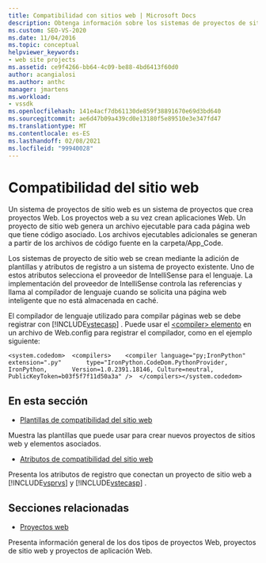 ```yaml
---
title: Compatibilidad con sitios web | Microsoft Docs
description: Obtenga información sobre los sistemas de proyectos de sitios web, que se crean agregando plantillas y atributos de registro a un sistema de proyectos existente.
ms.custom: SEO-VS-2020
ms.date: 11/04/2016
ms.topic: conceptual
helpviewer_keywords:
- web site projects
ms.assetid: ce9f4266-bb64-4c09-be88-4bd6413f60d0
author: acangialosi
ms.author: anthc
manager: jmartens
ms.workload:
- vssdk
ms.openlocfilehash: 141e4acf7db61130de859f38891670e69d3bd640
ms.sourcegitcommit: ae6d47b09a439cd0e13180f5e89510e3e347fd47
ms.translationtype: MT
ms.contentlocale: es-ES
ms.lasthandoff: 02/08/2021
ms.locfileid: "99940028"
---
```

# <a name="web-site-support"></a>Compatibilidad del sitio web
Un sistema de proyectos de sitio web es un sistema de proyectos que crea proyectos Web. Los proyectos web a su vez crean aplicaciones Web. Un proyecto de sitio web genera un archivo ejecutable para cada página web que tiene código asociado. Los archivos ejecutables adicionales se generan a partir de los archivos de código fuente en la carpeta/App_Code.

 Los sistemas de proyecto de sitio web se crean mediante la adición de plantillas y atributos de registro a un sistema de proyecto existente. Uno de estos atributos selecciona el proveedor de IntelliSense para el lenguaje. La implementación del proveedor de IntelliSense controla las referencias y llama al compilador de lenguaje cuando se solicita una página web inteligente que no está almacenada en caché.

 El compilador de lenguaje utilizado para compilar páginas web se debe registrar con [!INCLUDE[vstecasp](../../code-quality/includes/vstecasp_md.md)] . Puede usar el [ \<compiler> elemento](/dotnet/framework/configure-apps/file-schema/compiler/compiler-element) en un archivo de Web.config para registrar el compilador, como en el ejemplo siguiente:

```
<system.codedom>  <compilers>    <compiler language="py;IronPython" extension=".py"       type="IronPython.CodeDom.PythonProvider, IronPython,       Version=1.0.2391.18146, Culture=neutral,       PublicKeyToken=b03f5f7f11d50a3a" />  </compilers></system.codedom>
```

## <a name="in-this-section"></a>En esta sección
- [Plantillas de compatibilidad del sitio web](../../extensibility/internals/web-site-support-templates.md)

 Muestra las plantillas que puede usar para crear nuevos proyectos de sitios web y elementos asociados.

- [Atributos de compatibilidad del sitio web](../../extensibility/internals/web-site-support-attributes.md)

 Presenta los atributos de registro que conectan un proyecto de sitio web a [!INCLUDE[vsprvs](../../code-quality/includes/vsprvs_md.md)] y [!INCLUDE[vstecasp](../../code-quality/includes/vstecasp_md.md)] .

## <a name="related-sections"></a>Secciones relacionadas
- [Proyectos web](../../extensibility/internals/web-projects.md)

 Presenta información general de los dos tipos de proyectos Web, proyectos de sitio web y proyectos de aplicación Web.
